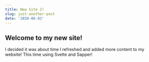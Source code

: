 ```yaml
---
title: New Site 2!
slug: just-another-post
date: '2020-06-03'
---
```


## Welcome to my new site!

I decided it was about time I refreshed and added more content to my website!
This time using Svelte and Sapper!
